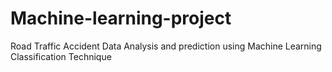 # Machine-learning-project
Road Traffic Accident Data Analysis and prediction using Machine Learning Classification Technique
